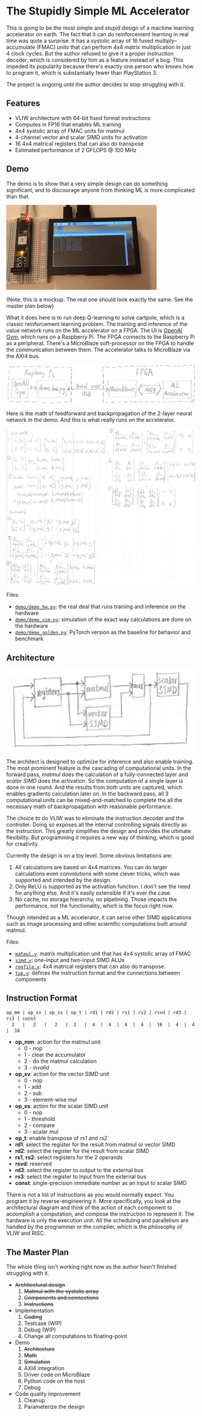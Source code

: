 # The Stupidly Simple ML Accelerator

This is going to be the most simple and stupid design of a machine learning accelerator on earth.
The fact that it can do reinforcement learning in real time was quite a surprise.
It has a systolic array of 16 fused multiply–accumulate (FMAC) units that can perform 4x4 matrix multiplication in just 4 clock cycles.
But the author refused to give it a proper instruction decoder, which is considered by him as a feature instead of a bug.
This impeded its popularity because there's exactly one person who knows how to program it, which is substantially fewer than PlayStation 3.

The project is ongoing until the author decides to stop struggling with it.

## Features

- VLIW architecture with 64-bit fixed format instructions
- Computes in FP16 that enables ML training
- 4x4 systolic array of FMAC units for matmul
- 4-channel vector and scalar SIMD units for activation
- 16 4x4 matrical registers that can also do transpose
- Estimated performance of 2 GFLOPS @ 100 MHz

## Demo

The demo is to show that a very simple design can do something significant, and to discourage anyone from thinking ML is more complicated than that.

![Demo](images/demo.gif)

(Note: this is a mockup. The real one should look exactly the same. See the master plan below)

What it does here is to run deep Q-learning to solve cartpole, which is a classic reinforcement learning problem.
The training and inference of the value network runs on the ML accelerator on a FPGA.
The UI is [OpenAI Gym](https://github.com/openai/gym), which runs on a Raspberry Pi.
The FPGA connects to the Raspberry Pi as a peripheral.
There's a MicroBlaze soft-processor on the FPGA to handle the communication between them.
The accelerator talks to MicroBlaze via the AXI4 bus.

![Architecture diagram of the demo](images/demo_arch.jpg)

Here is the math of feedforward and backpropagation of the 2-layer neural network in the demo.
And this is what really runs on the accelerator.

![The math of the demo](images/math.jpg)

Files:

- [`demo/demo_hw.py`](demo/demo_hw.py): the real deal that runs training and inference on the hardware
- [`demo/demo_sim.py`](demo/demo_sim.py): simulation of the exact way calculations are done on the hardware
- [`demo/demo_golden.py`](demo/demo_golden.py): PyTorch version as the baseline for behavior and benchmark

## Architecture

![Architecture diagram](images/arch.jpg)

The architect is designed to optimize for inference and also enable training.
The most prominent feature is the cascading of computational units.
In the forward pass, *matmul* does the calculation of a fully-connected layer and *scalar SIMD* does the activation.
So the computation of a single layer is done in one round.
And the results from both units are captured, which enables gradients calculation later on.
In the backward pass, all 3 computational units can be mixed-and-matched to complete the all the necessary math of backpropagation with reasonable performance.

The choice to do VLIW was to eliminate the instruction decoder and the controller.
Doing so exposes all the internal controlling signals directly as the instruction.
This greatly simplifies the design and provides the ultimate flexibility.
But programming it requires a new way of thinking, which is good for creativity.

Currently the design is on a toy level. Some obvious limitations are:
1. All calculations are based on 4x4 matrices. You can do larger calculations even convolutions with some clever tricks, which was supported and intended by the design.
1. Only ReLU is supported as the activation function. I don't see the need for anything else. And it's easily extensible if it's ever the case.
1. No cache, no storage hierarchy, no pipelining. Those impacts the performance, not the functionality, which is the focus right now.

Though intended as a ML accelerator, it can serve other SIMD applications such as image processing and other scientific computations built around matmul.

Files:

- [`matmul.v`](matmul.v): matrix multiplication unit that has 4x4 systolic array of FMAC 
- [`simd.v`](simd.v): one-input and two-input SIMD ALUs
- [`regfile.v`](regfile.v): 4x4 matrical registers that can also do transpose
- [`top.v`](top.v): defines the instruction format and the connections between components

## Instruction Format

```
op_mm | op_sv | op_ss | op_t | rd1 | rd2 | rs1 | rs2 | rsvd | rd3 | rs3 | const
  2   |   2   |   2   |  2   |  4  |  4  |  4  |  4  |  16  |  4  |  4  |  16
```

- **op_mm**: action for the matmul unit
  - 0 - nop
  - 1 - clear the accumulator
  - 2 - do the matmul calculation
  - 3 - *invalid*
- **op_sv**: action for the vector SIMD unit
  - 0 - nop
  - 1 - add
  - 2 - sub
  - 3 - element-wise mul
- **op_ss**: action for the scalar SIMD unit
  - 0 - nop
  - 1 - threshold
  - 2 - compare
  - 3 - scalar mul
- **op_t**: enable transpose of *rs1* and *rs2*
- **rd1**: select the register for the result from matmul or vector SIMD
- **rd2**: select the register for the result from scalar SIMD
- **rs1**, **rs2**: select registers for the 2 operands
- **rsvd**: reserved
- **rd3**: select the register to output to the external bus
- **rs3**: select the register to input from the external bus
- **const**: single-precision immediate number as an input to scalar SIMD

There is not a list of instructions as you would normally expect.
You program it by reverse-engineering it.
More specifically, you look at the architectural diagram and think of the action of each component to accomplish a computation, and compose the instruction to represent it.
The hardware is only the execution unit.
All the scheduling and parallelism are handled by the programmer or the compiler, which is the philosophy of VLIW and RISC.

## The Master Plan

The whole thing isn't working right now as the author hasn't finished struggling with it.

- ~~Architectural design~~
  1. ~~Matmul with the systolic array~~
  1. ~~Components and connections~~
  1. ~~Instructions~~
- Implementation
  1. ~~Coding~~
  1. Testcase (WIP)
  1. Debug (WIP)
  1. Change all computations to floating-point
- Demo
  1. ~~Architecture~~
  1. ~~Math~~
  1. ~~Simulation~~
  1. AXI4 integration
  1. Driver code on MicroBlaze
  1. Python code on the host
  1. Debug
- Code quality improvement
  1. Cleanup
  1. Parameterize the design
